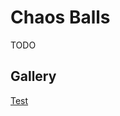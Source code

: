 # Chaos Balls

TODO


## Gallery

[Test](https://craigahobbs.github.io/balls/#var.vURL='gallery/test.json')

